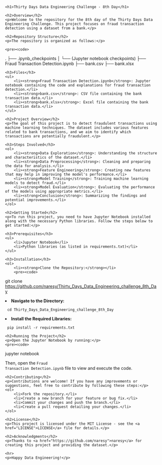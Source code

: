 
    <h1>Thirty Days Data Engineering Challenge - 8th Day</h1>

    <h2>Overview</h2>
    <p>Welcome to the repository for the 8th day of the Thirty Days Data Engineering Challenge. This project focuses on fraud transaction detection using a dataset from a bank.</p>

    <h2>Repository Structure</h2>
    <p>The repository is organized as follows:</p>

    <pre><code>
.
├── .ipynb_checkpoints
│   └── (Jupyter notebook checkpoints)
├── Fraud Transaction Detection.ipynb
├── bank.csv
├── bank.xlsx
    </code></pre>

    <h3>Files</h3>
    <ul>
        <li><strong>Fraud Transaction Detection.ipynb</strong>: Jupyter notebook containing the code and explanations for fraud transaction detection.</li>
        <li><strong>bank.csv</strong>: CSV file containing the bank transaction data.</li>
        <li><strong>bank.xlsx</strong>: Excel file containing the bank transaction data.</li>
    </ul>

    <h2>Project Overview</h2>
    <p>The goal of this project is to detect fraudulent transactions using machine learning techniques. The dataset includes various features related to bank transactions, and we aim to identify which transactions are potentially fraudulent.</p>

    <h3>Steps Involved</h3>
    <ol>
        <li><strong>Data Exploration</strong>: Understanding the structure and characteristics of the dataset.</li>
        <li><strong>Data Preprocessing</strong>: Cleaning and preparing the data for analysis.</li>
        <li><strong>Feature Engineering</strong>: Creating new features that may help in improving the model's performance.</li>
        <li><strong>Model Training</strong>: Training machine learning models to detect fraud.</li>
        <li><strong>Model Evaluation</strong>: Evaluating the performance of the models using appropriate metrics.</li>
        <li><strong>Conclusion</strong>: Summarizing the findings and potential improvements.</li>
    </ol>

    <h2>Getting Started</h2>
    <p>To run this project, you need to have Jupyter Notebook installed along with the necessary Python libraries. Follow the steps below to get started:</p>

    <h3>Prerequisites</h3>
    <ul>
        <li>Jupyter Notebook</li>
        <li>Python libraries (as listed in requirements.txt)</li>
    </ul>

    <h3>Installation</h3>
    <ol>
        <li><strong>Clone the Repository:</strong></li>
        <pre><code>
git clone https://github.com/naresy/Thirty_Days_Data_Engineering_challenge_8th_Day
        </code></pre>
        <li><strong>Navigate to the Directory:</strong></li>
        <pre><code>
cd Thirty_Days_Data_Engineering_challenge_8th_Day
        </code></pre>
        <li><strong>Install the Required Libraries:</strong></li>
        <pre><code>
pip install -r requirements.txt
        </code></pre>
    </ol>

    <h2>Running the Project</h2>
    <p>Open the Jupyter Notebook by running:</p>
    <pre><code>
jupyter notebook
    </code></pre>
    <p>Then, open the <code>Fraud Transaction Detection.ipynb</code> file to view and execute the code.</p>

    <h2>Contributing</h2>
    <p>Contributions are welcome! If you have any improvements or suggestions, feel free to contribute by following these steps:</p>
    <ol>
        <li>Fork the repository.</li>
        <li>Create a new branch for your feature or bug fix.</li>
        <li>Commit your changes and push the branch.</li>
        <li>Create a pull request detailing your changes.</li>
    </ol>

    <h2>License</h2>
    <p>This project is licensed under the MIT License - see the <a href="LICENSE">LICENSE</a> file for details.</p>

    <h2>Acknowledgments</h2>
    <p>Thanks to <a href="https://github.com/naresy">naresy</a> for creating this project and providing the dataset.</p>

    <hr>
    <p>Happy Data Engineering!</p>
</body>
</html>
